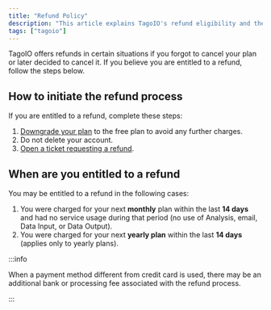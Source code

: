 ```yaml
---
title: "Refund Policy"
description: "This article explains TagoIO's refund eligibility and the steps to request a refund, including required actions before requesting and conditions that determine entitlement."
tags: ["tagoio"]
---
```

TagoIO offers refunds in certain situations if you forgot to cancel your plan or later decided to cancel it. If you believe you are entitled to a refund, follow the steps below.

## How to initiate the refund process

If you are entitled to a refund, complete these steps:

1. [Downgrade your plan](/docs/tagoio/my-account/billing/downgrading-plans-services.md) to the free plan to avoid any further charges.
2. Do not delete your account.
3. [Open a ticket requesting a refund](https://tago.io/contact-us).

## When are you entitled to a refund

You may be entitled to a refund in the following cases:

1. You were charged for your next **monthly** plan within the last **14 days** and had no service usage during that period (no use of Analysis, email, Data Input, or Data Output).
2. You were charged for your next **yearly plan** within the last **14 days** (applies only to yearly plans).

:::info

When a payment method different from credit card is used, there may be an additional bank or processing fee associated with the refund process.

:::
